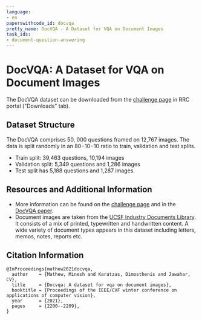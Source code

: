 ```yaml
---
language:
- en
paperswithcode_id: docvqa
pretty_name: DocVQA - A Dataset for VQA on Document Images
task_ids:
- document-question-answering
---
```


# DocVQA: A Dataset for VQA on Document Images

The DocVQA dataset can be downloaded from the [challenge page](https://rrc.cvc.uab.es/?ch=17) in RRC portal ("Downloads" tab).


## Dataset Structure

The DocVQA comprises 50, 000 questions framed on 12,767 images. The data is split randomly in an 80−10−10 ratio to train, validation and test splits.
- Train split: 39,463 questions, 10,194 images
- Validation split: 5,349 questions and 1,286 images
- Test split has 5,188 questions and 1,287 images.

## Resources and Additional Information
- More information can be found on the [challenge page](https://rrc.cvc.uab.es/?ch=17) and in the [DocVQA paper](https://arxiv.org/abs/2007.00398).
- Document images are taken from the [UCSF Industry Documents Library](https://www.industrydocuments.ucsf.edu/). It consists of a mix of printed, typewritten and handwritten content. A wide variety of document types appears in this dataset including letters, memos, notes, reports etc.


## Citation Information

```
@InProceedings{mathew2021docvqa,
  author    = {Mathew, Minesh and Karatzas, Dimosthenis and Jawahar, CV},
  title     = {Docvqa: A dataset for vqa on document images},
  booktitle = {Proceedings of the IEEE/CVF winter conference on applications of computer vision},
  year      = {2021},
  pages     = {2200--2209},
}
```